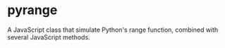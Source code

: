 # pyrange
A JavaScript class that simulate Python's range function, combined with several JavaScript methods.
